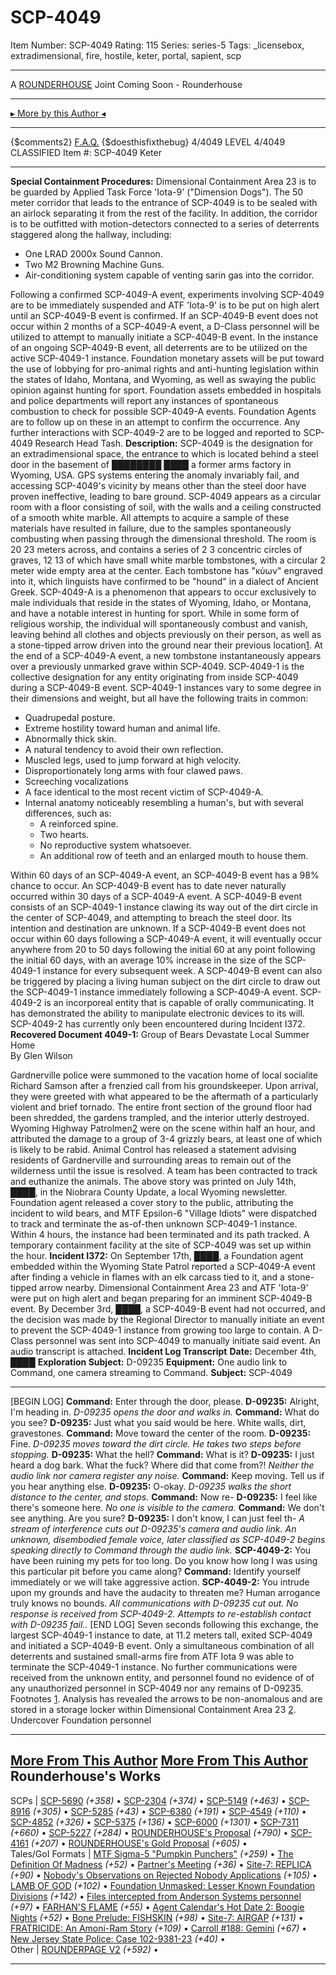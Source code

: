 # SCP-4049
Item Number: SCP-4049
Rating: 115
Series: series-5
Tags: _licensebox, extradimensional, fire, hostile, keter, portal, sapient, scp

---

A [ROUNDERHOUSE](https://twitter.com/rounderhouse) Joint
Coming Soon - Rounderhouse
* * *
[▸ More by this Author ◂](http://www.scp-wiki.net/rounderhouse-s-author-page)
* * *
{$comments2}
[F.A.Q.](https://scp-wiki.wikidot.com/component:info-ayers)
{$doesthisfixthebug}
4/4049 LEVEL 4/4049
CLASSIFIED
Item #: SCP-4049
Keter
* * *
**Special Containment Procedures:** Dimensional Containment Area 23 is to be guarded by Applied Task Force 'Iota-9' ("Dimension Dogs"). The 50 meter corridor that leads to the entrance of SCP-4049 is to be sealed with an airlock separating it from the rest of the facility. In addition, the corridor is to be outfitted with motion-detectors connected to a series of deterrents staggered along the hallway, including:
  * One LRAD 2000x Sound Cannon.
  * Two M2 Browning Machine Guns.
  * Air-conditioning system capable of venting sarin gas into the corridor.

Following a confirmed SCP-4049-A event, experiments involving SCP-4049 are to be immediately suspended and ATF 'Iota-9' is to be put on high alert until an SCP-4049-B event is confirmed. If an SCP-4049-B event does not occur within 2 months of a SCP-4049-A event, a D-Class personnel will be utilized to attempt to manually initiate a SCP-4049-B event. In the instance of an ongoing SCP-4049-B event, all deterrents are to be utilized on the active SCP-4049-1 instance.
Foundation monetary assets will be put toward the use of lobbying for pro-animal rights and anti-hunting legislation within the states of Idaho, Montana, and Wyoming, as well as swaying the public opinion against hunting for sport. Foundation assets embedded in hospitals and police departments will report any instances of spontaneous combustion to check for possible SCP-4049-A events. Foundation Agents are to follow up on these in an attempt to confirm the occurrence.
Any further interactions with SCP-4049-2 are to be logged and reported to SCP-4049 Research Head Tash.
**Description:** SCP-4049 is the designation for an extradimensional space, the entrance to which is located behind a steel door in the basement of ████████ ████ a former arms factory in Wyoming, USA. GPS systems entering the anomaly invariably fail, and accessing SCP-4049's vicinity by means other than the steel door have proven ineffective, leading to bare ground.
SCP-4049 appears as a circular room with a floor consisting of soil, with the walls and a ceiling constructed of a smooth white marble. All attempts to acquire a sample of these materials have resulted in failure, due to the samples spontaneously combusting when passing through the dimensional threshold. The room is 20 23 meters across, and contains a series of 2 3 concentric circles of graves, 12 13 of which have small white marble tombstones, with a circular 2 meter wide empty area at the center. Each tombstone has "κύων" engraved into it, which linguists have confirmed to be "hound" in a dialect of Ancient Greek.
SCP-4049-A is a phenomenon that appears to occur exclusively to male individuals that reside in the states of Wyoming, Idaho, or Montana, and have a notable interest in hunting for sport. While in some form of religious worship, the individual will spontaneously combust and vanish, leaving behind all clothes and objects previously on their person, as well as a stone-tipped arrow driven into the ground near their previous location[1](javascript:;). At the end of a SCP-4049-A event, a new tombstone instantaneously appears over a previously unmarked grave within SCP-4049.
SCP-4049-1 is the collective designation for any entity originating from inside SCP-4049 during a SCP-4049-B event. SCP-4049-1 instances vary to some degree in their dimensions and weight, but all have the following traits in common:
  * Quadrupedal posture.
  * Extreme hostility toward human and animal life.
  * Abnormally thick skin.
  * A natural tendency to avoid their own reflection.
  * Muscled legs, used to jump forward at high velocity.
  * Disproportionately long arms with four clawed paws.
  * Screeching vocalizations
  * A face identical to the most recent victim of SCP-4049-A.
  * Internal anatomy noticeably resembling a human's, but with several differences, such as: 
    * A reinforced spine.
    * Two hearts.
    * No reproductive system whatsoever.
    * An additional row of teeth and an enlarged mouth to house them.

Within 60 days of an SCP-4049-A event, an SCP-4049-B event has a 98% chance to occur. An SCP-4049-B event has to date never naturally occurred within 30 days of a SCP-4049-A event. A SCP-4049-B event consists of an SCP-4049-1 instance clawing its way out of the dirt circle in the center of SCP-4049, and attempting to breach the steel door. Its intention and destination are unknown.
If a SCP-4049-B event does not occur within 60 days following a SCP-4049-A event, it will eventually occur anywhere from 20 to 50 days following the initial 60 at any point following the initial 60 days, with an average 10% increase in the size of the SCP-4049-1 instance for every subsequent week. A SCP-4049-B event can also be triggered by placing a living human subject on the dirt circle to draw out the SCP-4049-1 instance immediately following a SCP-4049-A event.
SCP-4049-2 is an incorporeal entity that is capable of orally communicating. It has demonstrated the ability to manipulate electronic devices to its will. SCP-4049-2 has currently only been encountered during Incident I372.
**Recovered Document 4049-1:**
Group of Bears Devastate Local Summer Home  
By Glen Wilson  
  
Gardnerville police were summoned to the vacation home of local socialite Richard Samson after a frenzied call from his groundskeeper. Upon arrival, they were greeted with what appeared to be the aftermath of a particularly violent and brief tornado. The entire front section of the ground floor had been shredded, the gardens trampled, and the interior utterly destroyed. Wyoming Highway Patrolmen[2](javascript:;) were on the scene within half an hour, and attributed the damage to a group of 3-4 grizzly bears, at least one of which is likely to be rabid. Animal Control has released a statement advising residents of Gardnerville and surrounding areas to remain out of the wilderness until the issue is resolved. A team has been contracted to track and euthanize the animals.
The above story was printed on July 14th, ████, in the Niobrara County Update, a local Wyoming newsletter. Foundation agent released a cover story to the public, attributing the incident to wild bears, and MTF Epsilon-6 "Village Idiots" were dispatched to track and terminate the as-of-then unknown SCP-4049-1 instance. Within 4 hours, the instance had been terminated and its path tracked. A temporary containment facility at the site of SCP-4049 was set up within the hour.
**Incident I372:** On September 17th, ████, a Foundation agent embedded within the Wyoming State Patrol reported a SCP-4049-A event after finding a vehicle in flames with an elk carcass tied to it, and a stone-tipped arrow nearby. Dimensional Containment Area 23 and ATF 'Iota-9' were put on high alert and began preparing for an imminent SCP-4049-B event. By December 3rd, ████, a SCP-4049-B event had not occurred, and the decision was made by the Regional Director to manually initiate an event to prevent the SCP-4049-1 instance from growing too large to contain. A D-Class personnel was sent into SCP-4049 to manually initiate said event. An audio transcript is attached.
**Incident Log Transcript**
**Date:** December 4th, ████
**Exploration Subject:** D-09235
**Equipment:** One audio link to Command, one camera streaming to Command.
**Subject:** SCP-4049
* * *
[BEGIN LOG]
**Command:** Enter through the door, please.
**D-09235:** Alright, I'm heading in.
_D-09235 opens the door and walks in._
**Command:** What do you see?
**D-09235:** Just what you said would be here. White walls, dirt, gravestones.
**Command:** Move toward the center of the room.
**D-09235:** Fine.
_D-09235 moves toward the dirt circle. He takes two steps before stopping._
**D-09235:** What the hell?
**Command:** What is it?
**D-09235:** I just heard a dog bark. What the fuck? Where did that come from?!
_Neither the audio link nor camera register any noise._
**Command:** Keep moving. Tell us if you hear anything else.
**D-09235:** O-okay.
_D-09235 walks the short distance to the center, and stops._
**Command:** Now re-
**D-09235:** I feel like there's someone here.
_No one is visible to the camera._
**Command:** We don't see anything. Are you sure?
**D-09235:** I don't know, I can just feel th-
_A stream of interference cuts out D-09235's camera and audio link. An unknown, disembodied female voice, later classified as SCP-4049-2 begins speaking directly to Command through the audio link._
**SCP-4049-2:** You have been ruining my pets for too long. Do you know how long I was using this particular pit before you came along?
**Command:** Identify yourself immediately or we will take aggressive action.
**SCP-4049-2:** You intrude upon my grounds and have the audacity to threaten me? Human arrogance truly knows no bounds.
_All communications with D-09235 cut out. No response is received from SCP-4049-2. Attempts to re-establish contact with D-09235 fail.._
[END LOG]
Seven seconds following this exchange, the largest SCP-4049-1 instance to date, at 11.2 meters tall, exited SCP-4049 and initiated a SCP-4049-B event. Only a simultaneous combination of all deterrents and sustained small-arms fire from ATF Iota 9 was able to terminate the SCP-4049-1 instance. No further communications were received from the unknown entity, and personnel found no evidence of of any unauthorized personnel in SCP-4049 nor any remains of D-09235.
Footnotes
[1](javascript:;). Analysis has revealed the arrows to be non-anomalous and are stored in a storage locker within Dimensional Containment Area 23
[2](javascript:;). Undercover Foundation personnel
* * *
[More From This Author](javascript:;)
[More From This Author](javascript:;)
Rounderhouse's Works  
---  
SCPs |  [SCP-5690](/scp-5690) _(+358)_ • [SCP-2304](/scp-2304) _(+374)_ • [SCP-5149](/scp-5149) _(+463)_ • [SCP-8916](/scp-8916) _(+305)_ • [SCP-5285](/scp-5285) _(+43)_ • [SCP-6380](/scp-6380) _(+191)_ • [SCP-4549](/scp-4549) _(+110)_ • [SCP-4852](/scp-4852) _(+326)_ • [SCP-5375](/scp-5375) _(+136)_ • [SCP-6000](/scp-6000) _(+1301)_ • [SCP-7311](/scp-7311) _(+660)_ • [SCP-5227](/scp-5227) _(+284)_ • [ROUNDERHOUSE's Proposal](/rounderhouse-proposal) _(+790)_ • [SCP-4161](/scp-4161) _(+207)_ • [ROUNDERHOUSE's Gold Proposal](/rounderhouse-gold-proposal) _(+605)_ •  
Tales/GoI Formats |  [MTF Sigma-5 "Pumpkin Punchers"](/mtf-sigma-5-pumpkin-punchers) _(+259)_ • [The Definition Of Madness](/the-definition-of-madness) _(+52)_ • [Partner's Meeting](/partner-s-meeting) _(+36)_ • [Site-7: REPLICA](/replica) _(+90)_ • [Nobody's Observations on Rejected Nobody Applications](/memebodies) _(+105)_ • [LAMB OF GOD](/lamb-of-god) _(+102)_ • [Foundation Unmasked: Lesser Known Foundation Divisions](/foundation-unmasked) _(+142)_ • [Files intercepted from Anderson Systems personnel](/intercepts) _(+97)_ • [FARHAN'S FLAME](/farhan-s-flame) _(+55)_ • [Agent Calendar's Hot Date 2: Boogie Nights](/agent-calendars-hot-date-2) _(+52)_ • [Bone Prelude: FISHSKIN](/fishskin) _(+98)_ • [Site-7: AIRGAP](/airgap) _(+131)_ • [FRATRICIDE: An Amoni-Ram Story](/fratricide) _(+109)_ • [Carroll #188: Gemini](/carroll-188-gemini) _(+67)_ • [New Jersey State Police: Case 102-9381-23](/new-jersey-state-police-case-102-9381-23) _(+40)_ •  
Other |  [ROUNDERPAGE V2](/rounderhouse-s-author-page) _(+592)_ •  
* * *